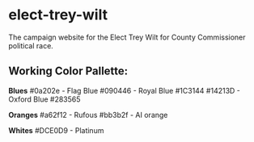 # elect-trey-wilt

The campaign website for the Elect Trey Wilt for County Commissioner political race.

## Working Color Pallette:

**Blues**
#0a202e - Flag Blue
#090446 - Royal Blue
#1C3144
#14213D - Oxford Blue
#283565

**Oranges**
#a62f12 - Rufous
#bb3b2f - AI orange

**Whites**
#DCE0D9 - Platinum

